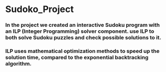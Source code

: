 # Sudoko_Project

### In the project we created an interactive Sudoku program with an ILP (Integer Programming) solver component. use ILP to both solve Sudoku puzzles and check possible solutions to it. 
### ILP uses mathematical optimization methods to speed up the solution time, compared to the exponential backtracking algorithm.
